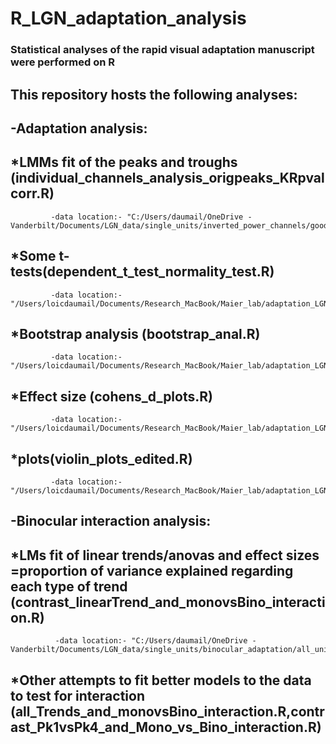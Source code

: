 # R_LGN_adaptation_analysis
### Statistical analyses of the rapid visual adaptation manuscript were performed on R
## This repository hosts the following analyses:
## -Adaptation analysis:
## *LMMs fit of the peaks and troughs (individual_channels_analysis_origpeaks_KRpvalcorr.R)
             -data location:- "C:/Users/daumail/OneDrive - Vanderbilt/Documents/LGN_data/single_units/inverted_power_channels/good_single_units_data_4bumps_more/new_peak_alignment_anal/su_peaks_03032020_corrected/orig_peak_values/*.mat"
## *Some t-tests(dependent_t_test_normality_test.R)
             -data location:- "/Users/loicdaumail/Documents/Research_MacBook/Maier_lab/adaptation_LGN_project/R/all_raw_mean_data_peaks.mat"
## *Bootstrap analysis (bootstrap_anal.R)
             -data location:- "/Users/loicdaumail/Documents/Research_MacBook/Maier_lab/adaptation_LGN_project/R/all_raw_mean_data_peaks.mat"
## *Effect size (cohens_d_plots.R)
             -data location:-"/Users/loicdaumail/Documents/Research_MacBook/Maier_lab/adaptation_LGN_project/R/all_raw_mean_data_peaks.mat"
## *plots(violin_plots_edited.R)
             -data location:-"/Users/loicdaumail/Documents/Research_MacBook/Maier_lab/adaptation_LGN_project/R/all_norm_mean_data_peaks.mat"
## -Binocular interaction analysis:
## *LMs fit of linear trends/anovas and effect sizes =proportion of variance explained regarding each type of trend (contrast_linearTrend_and_monovsBino_interaction.R)
              -data location:- "C:/Users/daumail/OneDrive - Vanderbilt/Documents/LGN_data/single_units/binocular_adaptation/all_units/all_orig_bs_zscore_trials.mat"
## *Other attempts to fit better models to the data to test for interaction (all_Trends_and_monovsBino_interaction.R,contrast_Pk1vsPk4_and_Mono_vs_Bino_interaction.R)
